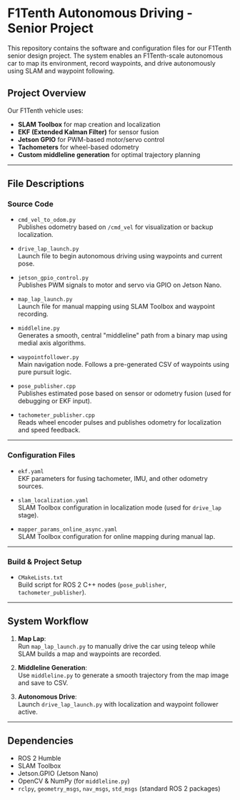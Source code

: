 # F1Tenth Autonomous Driving - Senior Project

This repository contains the software and configuration files for our F1Tenth senior design project. The system enables an F1Tenth-scale autonomous car to map its environment, record waypoints, and drive autonomously using SLAM and waypoint following.

## Project Overview

Our F1Tenth vehicle uses:
- **SLAM Toolbox** for map creation and localization
- **EKF (Extended Kalman Filter)** for sensor fusion
- **Jetson GPIO** for PWM-based motor/servo control
- **Tachometers** for wheel-based odometry
- **Custom middleline generation** for optimal trajectory planning

---

## File Descriptions

### Source Code

- `cmd_vel_to_odom.py`  
  Publishes odometry based on `/cmd_vel` for visualization or backup localization.
  
- `drive_lap_launch.py`  
  Launch file to begin autonomous driving using waypoints and current pose.

- `jetson_gpio_control.py`  
  Publishes PWM signals to motor and servo via GPIO on Jetson Nano.

- `map_lap_launch.py`  
  Launch file for manual mapping using SLAM Toolbox and waypoint recording.

- `middleline.py`  
  Generates a smooth, central "middleline" path from a binary map using medial axis algorithms.

- `waypointfollower.py`  
  Main navigation node. Follows a pre-generated CSV of waypoints using pure pursuit logic.

- `pose_publisher.cpp`  
  Publishes estimated pose based on sensor or odometry fusion (used for debugging or EKF input).

- `tachometer_publisher.cpp`  
  Reads wheel encoder pulses and publishes odometry for localization and speed feedback.

---

### Configuration Files

- `ekf.yaml`  
  EKF parameters for fusing tachometer, IMU, and other odometry sources.

- `slam_localization.yaml`  
  SLAM Toolbox configuration in localization mode (used for `drive_lap` stage).

- `mapper_params_online_async.yaml`  
  SLAM Toolbox configuration for online mapping during manual lap.

---

### Build & Project Setup

- `CMakeLists.txt`  
  Build script for ROS 2 C++ nodes (`pose_publisher`, `tachometer_publisher`).
  
---

## System Workflow

1. **Map Lap**:  
   Run `map_lap_launch.py` to manually drive the car using teleop while SLAM builds a map and waypoints are recorded.

2. **Middleline Generation**:  
   Use `middleline.py` to generate a smooth trajectory from the map image and save to CSV.

3. **Autonomous Drive**:  
   Launch `drive_lap_launch.py` with localization and waypoint follower active.

---

## Dependencies

- ROS 2 Humble
- SLAM Toolbox
- Jetson.GPIO (Jetson Nano)
- OpenCV & NumPy (for `middleline.py`)
- `rclpy`, `geometry_msgs`, `nav_msgs`, `std_msgs` (standard ROS 2 packages)
